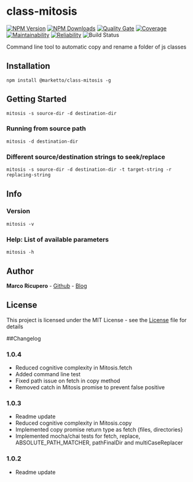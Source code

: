 # class-mitosis

[![NPM Version](http://img.shields.io/npm/v/@marketto/class-mitosis.svg?style=flat)](https://www.npmjs.org/package/@marketto/class-mitosis)
[![NPM Downloads](https://img.shields.io/npm/dm/@marketto/class-mitosis.svg?style=flat)](https://npmcharts.com/compare/@marketto/class-mitosis?minimal=true)
[![Quality Gate](https://sonarcloud.io/api/project_badges/measure?project=Marketto_mitosis&metric=alert_status)](https://sonarcloud.io/dashboard/index/Marketto_mitosis)
[![Coverage](https://sonarcloud.io/api/project_badges/measure?project=Marketto_mitosis&metric=coverage)](https://sonarcloud.io/dashboard/index/Marketto_mitosis)
[![Maintainability](https://sonarcloud.io/api/project_badges/measure?project=Marketto_mitosis&metric=sqale_rating)](https://sonarcloud.io/dashboard/index/Marketto_mitosis)
[![Reliability](https://sonarcloud.io/api/project_badges/measure?project=Marketto_mitosis&metric=reliability_rating)](https://sonarcloud.io/dashboard/index/Marketto_mitosis)
![Build Status](http://ci.marketto.it/buildStatus/icon?job=mitosis)

Command line tool to automatic copy and rename a folder of js classes


## Installation
```{r, engine='bash', global_install}
npm install @marketto/class-mitosis -g
```

## Getting Started
```{r, engine='bash', run}
mitosis -s source-dir -d destination-dir
```
### Running from source path
```{r, engine='bash', run}
mitosis -d destination-dir
```
### Different source/destination strings to seek/replace
```{r, engine='bash', run}
mitosis -s source-dir -d destination-dir -t target-string -r replacing-string
```

## Info
### Version
```{r, engine='bash', run}
mitosis -v
```
### Help: List of available parameters
```{r, engine='bash', run}
mitosis -h
```

## Author
**Marco Ricupero** - [Github](https://github.com/Marketto) - [Blog](http://blog.marketto.it)


## License
This project is licensed under the MIT License - see the [License](/LICENSE) file for details


##Changelog
### 1.0.4
- Reduced cognitive complexity in Mitosis.fetch
- Added command line test
- Fixed path issue on fetch in copy method
- Removed catch in Mitosis promise to prevent false positive
### 1.0.3
- Readme update
- Reduced cognitive complexity in Mitosis.copy
- Implemented copy promise return type as fetch {files, directories}
- Implemented mocha/chai tests for fetch, replace, ABSOLUTE_PATH_MATCHER, pathFinalDir and multiCaseReplacer
### 1.0.2
- Readme update